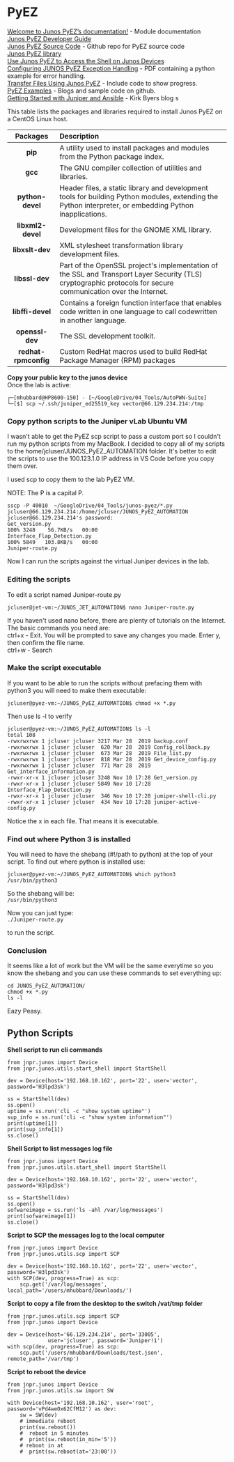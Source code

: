 # PyEZ
[Welcome to Junos PyEZ’s documentation!](https://junos-pyez.readthedocs.io/en/2.6.5/index.html)  - Module documentation  
[Junos PyEZ Developer Guide](https://www.juniper.net/documentation/us/en/software/junos-pyez/junos-pyez-developer/junos-pyez-developer.pdf)  
[Junos PyEZ Source Code](https://github.com/Juniper/py-junos-eznc) - Github repo for PyEZ source code  
[Junos PyEZ library](https://github.com/Juniper/py-junos-eznc)  
[Use Junos PyEZ to Access the Shell on Junos Devices](https://www.juniper.net/documentation/us/en/software/junos-pyez/junos-pyez-developer/topics/task/junos-pyez-program-shell-accessing.html)  
[Configuring JUNOS PyEZ Exception Handling](https://learningportal.juniper.net/juniper/resources/courses/__secure/jol_od/jncia-devops/IJAUT_JOL/IJAUT_OL_CH08/story_content/external_files/Configuring_Junos_PyEZ_Exception_Handling.pdf) - PDF containing a python example for error handling.  
[Transfer Files Using Junos PyEZ](https://www.juniper.net/documentation/us/en/software/junos-pyez/junos-pyez-developer/topics/task/junos-pyez-program-files-transferring-scp.html) - Include code to show progress.  
[PyEZ Examples](https://github.com/vnitinv/pyez-examples) - Blogs and sample code on github.  
[Getting Started with Juniper and Ansible](https://pynet.twb-tech.com/blog/getting-started-with-juniper-and-ansible.html) - Kirk Byers blog  s

This table lists the packages and libraries required to install Junos PyEZ on a CentOS Linux host.  

| **Packages** | 			**Description** |  
|    :---:     |                 :---      |  
| **pip**      | A utility used to install packages and modules from the Python package index.|
| **gcc**      | The GNU compiler collection of utilities and libraries.|
| **python-devel** |Header files, a static library and development tools for building Python modules, extending the Python interpreter, or embedding Python inapplications.|
| **libxml2-devel** | Development files for the GNOME XML library.|
| **libxslt-dev** | XML stylesheet transformation library development files.|
| **libssl-dev** | Part of the OpenSSL project's implementation of the SSL and Transport Layer Security (TLS) cryptographic protocols for secure communication over the Internet.|
| **libffi-devel** | Contains a foreign function interface that enables code written in one language to call codewritten in another language.|
| **openssl-dev** | The SSL development toolkit.|
| **redhat-rpmconfig** | Custom RedHat macros used to build RedHat Package Manager (RPM) packages |  

**Copy your public key to the junos device**  
Once the lab is active:

```
┌─[mhubbard@HP8600-150] - [~/GoogleDrive/04_Tools/AutoPWN-Suite]
└─[$] scp ~/.ssh/juniper_ed25519_key vector@66.129.234.214:/tmp
``` 

### Copy python scripts to the Juniper vLab Ubuntu VM
I wasn't able to get the PyEZ scp script to pass a custom port so I couldn't run my python scripts from my MacBook. I decided to copy all of my scripts to the home/jcluser/JUNOS_PyEZ_AUTOMATION folder. It's better to edit the scripts to use the 100.123.1.0 IP address in VS Code before you copy them over. 

I used scp to copy them to the lab PyEZ VM.  

NOTE: The P is a capital P.

```
sscp -P 40010  ~/GoogleDrive/04_Tools/junos-pyez/*.py jcluser@66.129.234.214:/home/jcluser/JUNOS_PyEZ_AUTOMATION                                                                                                       
jcluser@66.129.234.214's password:
Get_version.py                                                                                                                                                                                       100% 3248    56.7KB/s   00:00
Interface_Flap_Detection.py                                                                                                                                                                          100% 5849   103.8KB/s   00:00
Juniper-route.py
```  

Now I can run the scripts against the virtual Juniper devices in the lab.

### Editing the scripts

To edit a script named Juniper-route.py  
```
jcluser@jet-vm:~/JUNOS_JET_AUTOMATION$ nano Juniper-route.py
```  

If you haven't used nano before, there are plenty of tutorials on the Internet. The basic commands you need are:  
ctrl+x - Exit. You will be  prompted to save any changes you made. Enter y, then confirm the file name.  
ctrl+w - Search  

### Make the script executable  
If you want to be able to run the scripts without prefacing them with python3 you will need to make them executable:  

`jcluser@pyez-vm:~/JUNOS_PyEZ_AUTOMATION$ chmod +x *.py`  

Then use ls -l to verify  
```
jcluser@pyez-vm:~/JUNOS_PyEZ_AUTOMATION$ ls -l
total 108
-rwxrwxrwx 1 jcluser jcluser 3217 Mar 28  2019 backup.conf
-rwxrwxrwx 1 jcluser jcluser  620 Mar 28  2019 Config_rollback.py
-rwxrwxrwx 1 jcluser jcluser  673 Mar 28  2019 File_list.py
-rwxrwxrwx 1 jcluser jcluser  818 Mar 28  2019 Get_device_config.py
-rwxrwxrwx 1 jcluser jcluser  771 Mar 28  2019 Get_interface_information.py
-rwxr-xr-x 1 jcluser jcluser 3248 Nov 10 17:28 Get_version.py
-rwxr-xr-x 1 jcluser jcluser 5849 Nov 10 17:28 Interface_Flap_Detection.py
-rwxr-xr-x 1 jcluser jcluser  346 Nov 10 17:28 jumiper-shell-cli.py
-rwxr-xr-x 1 jcluser jcluser  434 Nov 10 17:28 juniper-active-config.py
``` 

Notice the x in each file. That means it is executable.  

### Find out where Python 3 is installed  
You will need to have the shebang (#!/path to python) at the top of your script. To find out where python is installed use:  
```
jcluser@pyez-vm:~/JUNOS_PyEZ_AUTOMATION$ which python3
/usr/bin/python3
```  

So the shebang will be:  
`/usr/bin/python3`    

Now you can just type:  
`./Juniper-route.py`  

to run the script.  

### Conclusion
It seems like a lot of work but the VM will be the same everytime so you know the shebang and you can use these commands to set everything up:  
```  
cd JUNOS_PyEZ_AUTOMATION/
chmod +x *.py
ls -l
```  

Eazy Peasy.



## Python Scripts  

**Shell script to run cli commands**  
```
from jnpr.junos import Device
from jnpr.junos.utils.start_shell import StartShell

dev = Device(host='192.168.10.162', port='22', user='vector', password='H3lpd3sk')

ss = StartShell(dev)
ss.open()
uptime = ss.run('cli -c "show system uptime"')
sup_info = ss.run('cli -c "show system information"')
print(uptime[1])
print(sup_info[1])
ss.close()

```  

**Shell Script to list messages log file**  
``` 
from jnpr.junos import Device
from jnpr.junos.utils.start_shell import StartShell

dev = Device(host='192.168.10.162', port='22', user='vector', password='H3lpd3sk')

ss = StartShell(dev)
ss.open()
sofwareimage = ss.run('ls -ahl /var/log/messages')
print(sofwareimage[1])
ss.close()

```

**Script to SCP the messages log to the local computer**  
```
from jnpr.junos import Device
from jnpr.junos.utils.scp import SCP

dev = Device(host='192.168.10.162', port='22', user='vector', password='H3lpd3sk')
with SCP(dev, progress=True) as scp:
    scp.get('/var/log/messages', local_path='/users/mhubbard/Downloads/')

```

**Script to copy a file from the desktop to the switch /vat/tmp folder**  
```
from jnpr.junos.utils.scp import SCP
from jnpr.junos import Device

dev = Device(host='66.129.234.214', port='33005',
             user='jcluser', password='Juniper!1')
with scp(dev, progress=True) as scp:
    scp.put('/users/mhubbard/Downloads/test.json', remote_path='/var/tmp')

```  

**Script to reboot the device**  
```
from jnpr.junos import Device
from jnpr.junos.utils.sw import SW

with Device(host='192.168.10.162', user='root', password='vPd4weOx62CfM12') as dev:
    sw = SW(dev)
    # immediate reboot
    print(sw.reboot())
    #  reboot in 5 minutes
    #  print(sw.reboot(in_min='5'))
    # reboot in at
    #  print(sw.reboot(at='23:00'))

```







